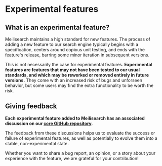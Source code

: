 # Experimental features

## What is an experimental feature?

Meilisearch maintains a high standard for new features. The process of adding a new feature to our search engine typically begins with a specification, centers around copious unit testing, and ends with the feature's release, barring some minor iteration in subsequent versions.

This is not necessarily the case for experimental features. **Experimental features are features that may not have been tested to our usual standards, and which may be reworked or removed entirely in future versions.** They come with an increased risk of bugs and unforseen behavior, but some users may find the extra functionality to be worth the risk.

## Giving feedback

**Each experimental feature added to Meilisearch has an associated discussion on our [core GitHub repository](https://github.com/meilisearch/meilisearch/discussions/categories/general?discussions_q=category%3AGeneral+experimental).**

The feedback from these discussions helps us to evaluate the success or failure of experimental features, as well as potentially to evolve them into a stable, non-experimental state.

Whether you want to share a bug report, an opinion, or a story about your experience with the feature, we are grateful for your contribution!
